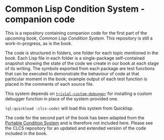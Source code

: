 # Common Lisp Condition System - companion code

This is a repository containing companion code for the first part of the upcoming book, *Common Lisp Condition System*. This repository is still a work-in-progress, as is the book.

The code is structured in folders, one folder for each topic mentioned in the book. Each Lisp file in each folder is a single-package self-contained snapshot showing the state of the code we create in our book at each stage of its writing. The symbols exported from each package are test functions that can be executed to demonstrate the behaviour of code at that particular moment in the book; example output of each test function is placed in the comments of each source file.

This system depends on [`trivial-custom-debugger`](https://github.com/phoe/trivial-custom-debugger) for installing a custom debugger function in place of the system-provided one.

`(ql:quickload :clcs-code)` will load this system from Quicklisp.

The code for the second part of the book has been adapted from the [Portable Condition System](https://github.com/phoe/portable-condition-system) and is therefore not included here. Please see the CLCS repository for an updated and extended version of the code included in the book.
